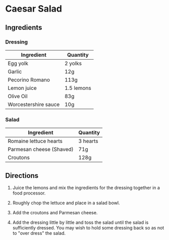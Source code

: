 # Caesar Salad

## Ingredients

### Dressing

| Ingredient | Quantity |
| --- | --- |
| Egg yolk | 2 yolks |
| Garlic | 12g |
| Pecorino Romano | 113g |
| Lemon juice | 1.5 lemons |
| Olive Oil | 83g |
| Worcestershire sauce | 10g |

### Salad

| Ingredient | Quantity |
| --- | --- |
| Romaine lettuce hearts | 3 hearts |
| Parmesan cheese (Shaved) | 71g |
| Croutons | 128g |


## Directions

1. Juice the lemons and mix the ingredients for the dressing together in a food
   processor.

2. Roughly chop the lettuce and place in a salad bowl.

3. Add the croutons and Parmesan cheese.

4. Add the dressing little by little and toss the salad until the salad is
   sufficiently dressed. You may wish to hold some dressing back so as not to
   "over dress" the salad.

